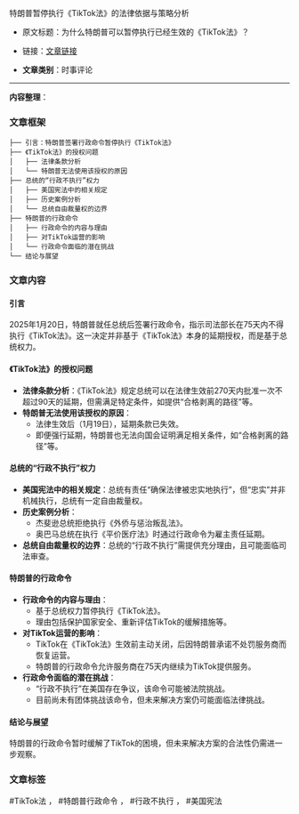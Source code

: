 特朗普暂停执行《TikTok法》的法律依据与策略分析  
  - 原文标题：为什么特朗普可以暂停执行已经生效的《TikTok法》？  
  - 链接：[文章链接](https://mp.weixin.qq.com/s/uQOvV0PTc7fohtp3rwQKiw)  

- **文章类别**：时事评论  

---

**内容整理**：

### 文章框架
```
├── 引言：特朗普签署行政命令暂停执行《TikTok法》
├── 《TikTok法》的授权问题
│   ├── 法律条款分析
│   └── 特朗普无法使用该授权的原因
├── 总统的“行政不执行”权力
│   ├── 美国宪法中的相关规定
│   ├── 历史案例分析
│   └── 总统自由裁量权的边界
├── 特朗普的行政命令
│   ├── 行政命令的内容与理由
│   ├── 对TikTok运营的影响
│   └── 行政命令面临的潜在挑战
└── 结论与展望
```

### 文章内容
#### 引言
2025年1月20日，特朗普就任总统后签署行政命令，指示司法部长在75天内不得执行《TikTok法》。这一决定并非基于《TikTok法》本身的延期授权，而是基于总统权力。

#### 《TikTok法》的授权问题
- **法律条款分析**：《TikTok法》规定总统可以在法律生效前270天内批准一次不超过90天的延期，但需满足特定条件，如提供“合格剥离的路径”等。
- **特朗普无法使用该授权的原因**：
  - 法律生效后（1月19日），延期条款已失效。
  - 即便强行延期，特朗普也无法向国会证明满足相关条件，如“合格剥离的路径”等。

#### 总统的“行政不执行”权力
- **美国宪法中的相关规定**：总统有责任“确保法律被忠实地执行”，但“忠实”并非机械执行，总统有一定自由裁量权。
- **历史案例分析**：
  - 杰斐逊总统拒绝执行《外侨与惩治叛乱法》。
  - 奥巴马总统在执行《平价医疗法》时通过行政命令为雇主责任延期。
- **总统自由裁量权的边界**：总统的“行政不执行”需提供充分理由，且可能面临司法审查。

#### 特朗普的行政命令
- **行政命令的内容与理由**：
  - 基于总统权力暂停执行《TikTok法》。
  - 理由包括保护国家安全、重新评估TikTok的缓解措施等。
- **对TikTok运营的影响**：
  - TikTok在《TikTok法》生效前主动关闭，后因特朗普承诺不处罚服务商而恢复运营。
  - 特朗普的行政命令允许服务商在75天内继续为TikTok提供服务。
- **行政命令面临的潜在挑战**：
  - “行政不执行”在美国存在争议，该命令可能被法院挑战。
  - 目前尚未有团体挑战该命令，但未来解决方案仍可能面临法律挑战。

#### 结论与展望
特朗普的行政命令暂时缓解了TikTok的困境，但未来解决方案的合法性仍需进一步观察。

### 文章标签
#TikTok法 ， #特朗普行政命令 ， #行政不执行 ， #美国宪法
